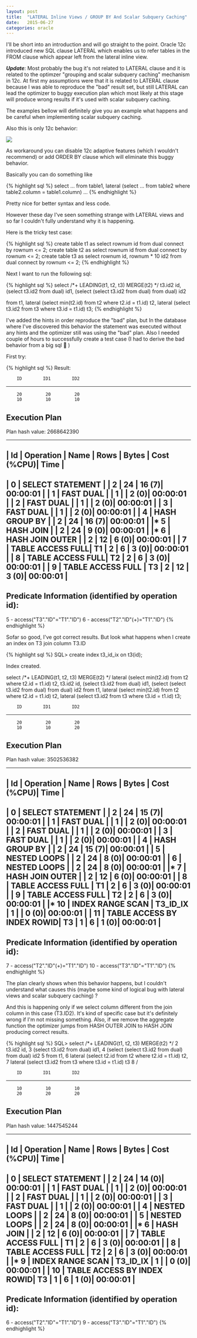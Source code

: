 ```yaml
---
layout: post
title:  "LATERAL Inline Views / GROUP BY And Scalar Subquery Caching"
date:   2015-06-27
categories: oracle
---
```


I'll be short into an introduction and will go straight to the point.
Oracle 12c introduced new SQL clause LATERAL which enables us to refer tables in the FROM clause which appear left from the lateral inline view.

***Update***:
Most probably the bug it's not related to LATERAL clause and it is related to the optimzer "grouping and scalar subquery caching" mechanism in 12c.
At first my assumptions were that it is related to LATERAL clause because I was able to reproduce the "bad" result set, but still LATERAL can lead the optimizer to buggy execution plan which most likely at this stage will produce wrong results if it's used with scalar subquery caching.

The examples bellow will definitely give you an example what happens and be careful when implementing scalar subquery caching.

Also this is only 12c behavior:

<img src="/assets/lateral_bug.jpg" />

As workaround you can disable 12c adaptive features (which I wouldn't recommend) or add ORDER BY clause which will eliminate this buggy behavior.

Basically you can do something like

{% highlight sql %}
select ... from table1, lateral (select ... from table2 where table2.column = table1.column) ...
{% endhighlight %}

Pretty nice for better syntax and less code.

However these day I've seen something strange with LATERAL views and so far I couldn't fully understand why it is happening.

Here is the tricky test case:

{% highlight sql %}
create table t1 as select rownum id from dual connect by rownum <= 2;
create table t2 as select rownum id from dual connect by rownum <= 2;
create table t3 as select rownum id, rownum * 10 id2 from dual connect by rownum <= 2;
{% endhighlight %}

Next I want to run the following sql:

{% highlight sql %}
select  /*+ LEADING(t1, t2, t3) MERGE(t2) */
        t3.id2 id,
        (select t3.id2 from dual) id1,
        (select (select t3.id2 from dual) from dual) id2
        
from    t1,
        lateral (select min(t2.id) from t2 where t2.id = t1.id) t2,
        lateral (select t3.id2 from t3 where t3.id = t1.id) t3;
{% endhighlight %}

I've added the hints in order reproduce the "bad" plan, but In the database where I've discovered this behavior the statement was executed without any hints and the optimizer still was using the "bad" plan. Also I needed couple of hours to successfully create a test case (I had to derive the bad behavior from a big sql 🙂 )

First try:

{% highlight sql %}
Result:

        ID        ID1        ID2
---------- ---------- ----------
        20         20         20
        10         10         10


Execution Plan
----------------------------------------------------------
Plan hash value: 2668642390

-----------------------------------------------------------------------------
| Id  | Operation            | Name | Rows  | Bytes | Cost (%CPU)| Time     |
-----------------------------------------------------------------------------
|   0 | SELECT STATEMENT     |      |     2 |    24 |    16   (7)| 00:00:01 |
|   1 |  FAST DUAL           |      |     1 |       |     2   (0)| 00:00:01 |
|   2 |  FAST DUAL           |      |     1 |       |     2   (0)| 00:00:01 |
|   3 |  FAST DUAL           |      |     1 |       |     2   (0)| 00:00:01 |
|   4 |  HASH GROUP BY       |      |     2 |    24 |    16   (7)| 00:00:01 |
|*  5 |   HASH JOIN          |      |     2 |    24 |     9   (0)| 00:00:01 |
|*  6 |    HASH JOIN OUTER   |      |     2 |    12 |     6   (0)| 00:00:01 |
|   7 |     TABLE ACCESS FULL| T1   |     2 |     6 |     3   (0)| 00:00:01 |
|   8 |     TABLE ACCESS FULL| T2   |     2 |     6 |     3   (0)| 00:00:01 |
|   9 |    TABLE ACCESS FULL | T3   |     2 |    12 |     3   (0)| 00:00:01 |
-----------------------------------------------------------------------------

Predicate Information (identified by operation id):
---------------------------------------------------

   5 - access("T3"."ID"="T1"."ID")
   6 - access("T2"."ID"(+)="T1"."ID")
{% endhighlight %}

Sofar so good, I've got correct results.
But look what happens when I create an index on T3 join column T3.ID

{% highlight sql %}
SQL> create index t3_id_ix on t3(id);

Index created.

select  /*+ LEADING(t1, t2, t3) MERGE(t2) */
        lateral (select min(t2.id) from t2 where t2.id = t1.id) t2,
        t3.id2 id,
        (select t3.id2 from dual) id1,
        (select (select t3.id2 from dual) from dual) id2
from    t1,
        lateral (select min(t2.id) from t2 where t2.id = t1.id) t2,
        lateral (select t3.id2 from t3 where t3.id = t1.id) t3;


        ID        ID1        ID2
---------- ---------- ----------
        20         20         20
        10         10         20


Execution Plan
----------------------------------------------------------
Plan hash value: 3502536382

------------------------------------------------------------------------------------------
| Id  | Operation                     | Name     | Rows  | Bytes | Cost (%CPU)| Time     |
------------------------------------------------------------------------------------------
|   0 | SELECT STATEMENT              |          |     2 |    24 |    15   (7)| 00:00:01 |
|   1 |  FAST DUAL                    |          |     1 |       |     2   (0)| 00:00:01 |
|   2 |  FAST DUAL                    |          |     1 |       |     2   (0)| 00:00:01 |
|   3 |  FAST DUAL                    |          |     1 |       |     2   (0)| 00:00:01 |
|   4 |  HASH GROUP BY                |          |     2 |    24 |    15   (7)| 00:00:01 |
|   5 |   NESTED LOOPS                |          |     2 |    24 |     8   (0)| 00:00:01 |
|   6 |    NESTED LOOPS               |          |     2 |    24 |     8   (0)| 00:00:01 |
|*  7 |     HASH JOIN OUTER           |          |     2 |    12 |     6   (0)| 00:00:01 |
|   8 |      TABLE ACCESS FULL        | T1       |     2 |     6 |     3   (0)| 00:00:01 |
|   9 |      TABLE ACCESS FULL        | T2       |     2 |     6 |     3   (0)| 00:00:01 |
|* 10 |     INDEX RANGE SCAN          | T3_ID_IX |     1 |       |     0   (0)| 00:00:01 |
|  11 |    TABLE ACCESS BY INDEX ROWID| T3       |     1 |     6 |     1   (0)| 00:00:01 |
------------------------------------------------------------------------------------------

Predicate Information (identified by operation id):
---------------------------------------------------

   7 - access("T2"."ID"(+)="T1"."ID")
  10 - access("T3"."ID"="T1"."ID")
{% endhighlight %}

The plan clearly shows when this behavior happens, but I couldn't understand what causes this (maybe some kind of logical bug with lateral views and scalar subquery caching) ?

And this is happening only if we select column different from the join column in this case (T3.ID2).
It's kind of specific case but it's definitely wrong if I'm not missing something.
Also, if we remove the aggregate function the optimizer jumps from HASH OUTER JOIN to HASH JOIN producing correct results.

{% highlight sql %}
SQL> select  /*+ LEADING(t1, t2, t3) MERGE(t2) */
  2          t3.id2 id,
  3          (select t3.id2 from dual) id1,
  4          (select (select t3.id2 from dual) from dual) id2
  5  from       t1,
  6          lateral (select t2.id from t2 where t2.id = t1.id) t2,
  7          lateral (select t3.id2 from t3 where t3.id = t1.id) t3
  8  /

        ID        ID1        ID2
---------- ---------- ----------
        10         10         10
        20         20         20


Execution Plan
----------------------------------------------------------
Plan hash value: 1447545244

-----------------------------------------------------------------------------------------
| Id  | Operation                    | Name     | Rows  | Bytes | Cost (%CPU)| Time     |
-----------------------------------------------------------------------------------------
|   0 | SELECT STATEMENT             |          |     2 |    24 |    14   (0)| 00:00:01 |
|   1 |  FAST DUAL                   |          |     1 |       |     2   (0)| 00:00:01 |
|   2 |  FAST DUAL                   |          |     1 |       |     2   (0)| 00:00:01 |
|   3 |  FAST DUAL                   |          |     1 |       |     2   (0)| 00:00:01 |
|   4 |  NESTED LOOPS                |          |     2 |    24 |     8   (0)| 00:00:01 |
|   5 |   NESTED LOOPS               |          |     2 |    24 |     8   (0)| 00:00:01 |
|*  6 |    HASH JOIN                 |          |     2 |    12 |     6   (0)| 00:00:01 |
|   7 |     TABLE ACCESS FULL        | T1       |     2 |     6 |     3   (0)| 00:00:01 |
|   8 |     TABLE ACCESS FULL        | T2       |     2 |     6 |     3   (0)| 00:00:01 |
|*  9 |    INDEX RANGE SCAN          | T3_ID_IX |     1 |       |     0   (0)| 00:00:01 |
|  10 |   TABLE ACCESS BY INDEX ROWID| T3       |     1 |     6 |     1   (0)| 00:00:01 |
-----------------------------------------------------------------------------------------

Predicate Information (identified by operation id):
---------------------------------------------------

   6 - access("T2"."ID"="T1"."ID")
   9 - access("T3"."ID"="T1"."ID")
{% endhighlight %}
